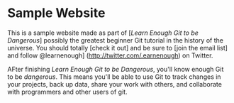 # Sample Website

This is a sample website made as part of [*Learn Enough Git to be Dangerous*] possibly the greatest beginner Git tutorial in the history of the universe. You should totally [check it out] and be sure to [join the email list] and follow @learnenough] (http://twitter.com/.earnenough) on Twitter.

AFter finishing *Learn Enough Git to be Dangerous*, you'll know enough Git to be *dangerous*. This means you'll be able to use Git to track changes in your projects, back up data, share your work with others, and collaborate with programmers and other users of git.